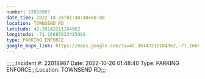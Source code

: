```yaml
---
number: 22018987
date_time: 2022-10-26T01:48:40+00:00
location: TOWNSEND RD
latitude: 42.38142211184962
longitude: -71.16685633415989
type: PARKING ENFORCE
google_maps_link: https://maps.google.com/?q=42.38142211184962,-71.16685633415989
---
```


;;;;;;Incident #: 22018987  Date: 2022-10-26 01:48:40   Type: PARKING ENFORCE;;;Location: TOWNSEND RD;;;
